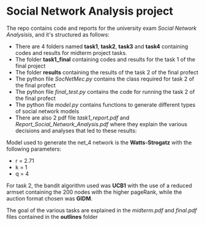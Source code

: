 # Social Network Analysis project
The repo contains code and reports for the university exam *Social Network Analysisis*, and it's structured as follows:
- There are 4 folders named **task1**, **task2**, **task3** and **task4** containing codes and results for midterm project tasks.
- The folder **task1_final** containing codes and results for the task 1 of the final project
- The folder **results** containing the results of the task 2 of the final profect
- The python file *SocNetMec.py* contains the class required for task 2 of the final profect
- The python file *final_test.py* contains the code for running the task 2 of the final profect
- The python file *model.py* contains functions to generate different types of social network models
- There are also 2 pdf file *task1_report.pdf* and *Report_Social_Network_Analysis.pdf* where they explain the various decisions and analyses that led to these results:

Model used to generate the net_4 network is the **Watts-Strogatz** with the following parameters:
- r = 2.71
- k = 1
- q = 4

For task 2, the bandit algorithm used was **UCB1** with the use of a reduced armset containing the 200 nodes with the higher pageRank, while the auction format chosen was **GIDM**.

The goal of the various tasks are explained in the *midterm.pdf* and *final.pdf* files contained in the **outlines** folder